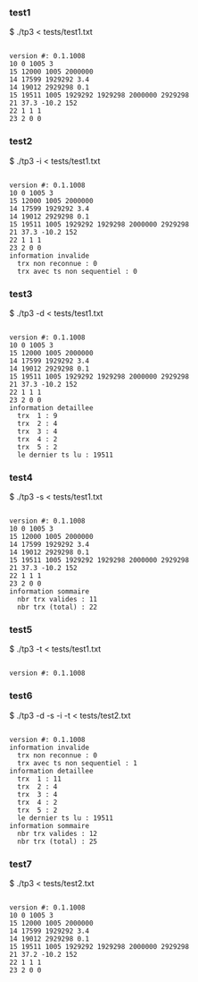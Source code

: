 ### test1
$ ./tp3 < tests/test1.txt
~~~

version #: 0.1.1008
10 0 1005 3
15 12000 1005 2000000
14 17599 1929292 3.4
14 19012 2929298 0.1
15 19511 1005 1929292 1929298 2000000 2929298
21 37.3 -10.2 152
22 1 1 1
23 2 0 0

~~~
### test2
$ ./tp3 -i < tests/test1.txt
~~~

version #: 0.1.1008
10 0 1005 3
15 12000 1005 2000000
14 17599 1929292 3.4
14 19012 2929298 0.1
15 19511 1005 1929292 1929298 2000000 2929298
21 37.3 -10.2 152
22 1 1 1
23 2 0 0
information invalide
  trx non reconnue : 0
  trx avec ts non sequentiel : 0

~~~
### test3
$ ./tp3 -d < tests/test1.txt
~~~

version #: 0.1.1008
10 0 1005 3
15 12000 1005 2000000
14 17599 1929292 3.4
14 19012 2929298 0.1
15 19511 1005 1929292 1929298 2000000 2929298
21 37.3 -10.2 152
22 1 1 1
23 2 0 0
information detaillee
  trx  1 : 9
  trx  2 : 4
  trx  3 : 4
  trx  4 : 2
  trx  5 : 2
  le dernier ts lu : 19511

~~~
### test4
$ ./tp3 -s < tests/test1.txt
~~~

version #: 0.1.1008
10 0 1005 3
15 12000 1005 2000000
14 17599 1929292 3.4
14 19012 2929298 0.1
15 19511 1005 1929292 1929298 2000000 2929298
21 37.3 -10.2 152
22 1 1 1
23 2 0 0
information sommaire
  nbr trx valides : 11
  nbr trx (total) : 22

~~~
### test5
$ ./tp3 -t < tests/test1.txt
~~~

version #: 0.1.1008

~~~
### test6
$ ./tp3 -d -s -i -t < tests/test2.txt
~~~

version #: 0.1.1008
information invalide
  trx non reconnue : 0
  trx avec ts non sequentiel : 1
information detaillee
  trx  1 : 11
  trx  2 : 4
  trx  3 : 4
  trx  4 : 2
  trx  5 : 2
  le dernier ts lu : 19511
information sommaire
  nbr trx valides : 12
  nbr trx (total) : 25

~~~
### test7
$ ./tp3 < tests/test2.txt
~~~

version #: 0.1.1008
10 0 1005 3
15 12000 1005 2000000
14 17599 1929292 3.4
14 19012 2929298 0.1
15 19511 1005 1929292 1929298 2000000 2929298
21 37.2 -10.2 152
22 1 1 1
23 2 0 0
